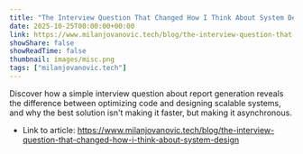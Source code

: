 ```yaml
---
title: "The Interview Question That Changed How I Think About System Design"
date: 2025-10-25T00:00:00+00:00
link: https://www.milanjovanovic.tech/blog/the-interview-question-that-changed-how-i-think-about-system-design
showShare: false
showReadTime: false
thumbnail: images/misc.png
tags: ["milanjovanovic.tech"]
---
```

Discover how a simple interview question about report generation reveals the difference between optimizing code and designing scalable systems, and why the best solution isn't making it faster, but making it asynchronous.

- Link to article: https://www.milanjovanovic.tech/blog/the-interview-question-that-changed-how-i-think-about-system-design